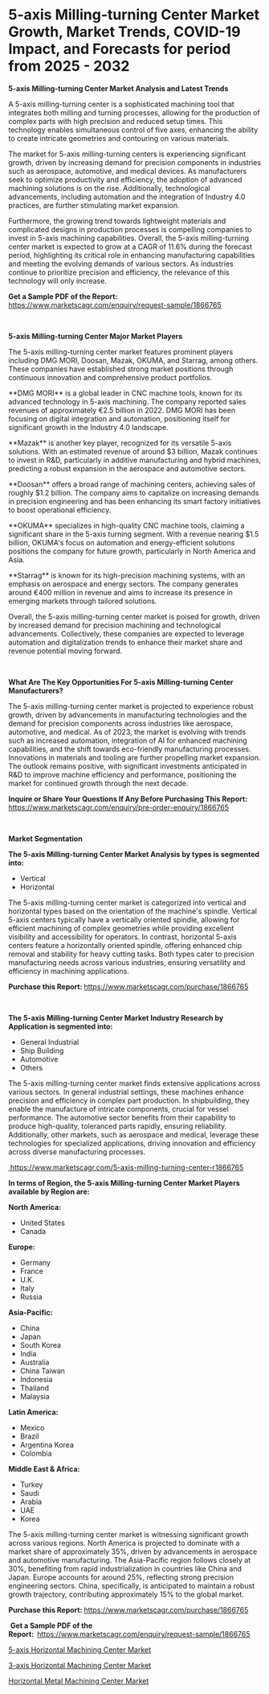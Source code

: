 <p><h1>5-axis Milling-turning Center Market Growth, Market Trends, COVID-19 Impact, and Forecasts for period from 2025 - 2032</h1></p><p><strong>5-axis Milling-turning Center Market Analysis and Latest Trends</strong></p>
<p><p>A 5-axis milling-turning center is a sophisticated machining tool that integrates both milling and turning processes, allowing for the production of complex parts with high precision and reduced setup times. This technology enables simultaneous control of five axes, enhancing the ability to create intricate geometries and contouring on various materials. </p><p>The market for 5-axis milling-turning centers is experiencing significant growth, driven by increasing demand for precision components in industries such as aerospace, automotive, and medical devices. As manufacturers seek to optimize productivity and efficiency, the adoption of advanced machining solutions is on the rise. Additionally, technological advancements, including automation and the integration of Industry 4.0 practices, are further stimulating market expansion.</p><p>Furthermore, the growing trend towards lightweight materials and complicated designs in production processes is compelling companies to invest in 5-axis machining capabilities. Overall, the 5-axis milling-turning center market is expected to grow at a CAGR of 11.6% during the forecast period, highlighting its critical role in enhancing manufacturing capabilities and meeting the evolving demands of various sectors. As industries continue to prioritize precision and efficiency, the relevance of this technology will only increase.</p></p>
<p><strong>Get a Sample PDF of the Report:&nbsp;</strong> <a href="https://www.marketscagr.com/enquiry/request-sample/1866765?utm_campaign=2031&utm_medium=2&utm_source=Github&utm_content=ia&utm_term=12042025&utm_id=5-axis-milling-turning-center">https://www.marketscagr.com/enquiry/request-sample/1866765</a></p>
<p>&nbsp;</p>
<p><strong>5-axis Milling-turning Center Major Market Players</strong></p>
<p><p>The 5-axis milling-turning center market features prominent players including DMG MORI, Doosan, Mazak, OKUMA, and Starrag, among others. These companies have established strong market positions through continuous innovation and comprehensive product portfolios.</p><p>**DMG MORI** is a global leader in CNC machine tools, known for its advanced technology in 5-axis machining. The company reported sales revenues of approximately €2.5 billion in 2022. DMG MORI has been focusing on digital integration and automation, positioning itself for significant growth in the Industry 4.0 landscape.</p><p>**Mazak** is another key player, recognized for its versatile 5-axis solutions. With an estimated revenue of around $3 billion, Mazak continues to invest in R&D, particularly in additive manufacturing and hybrid machines, predicting a robust expansion in the aerospace and automotive sectors.</p><p>**Doosan** offers a broad range of machining centers, achieving sales of roughly $1.2 billion. The company aims to capitalize on increasing demands in precision engineering and has been enhancing its smart factory initiatives to boost operational efficiency.</p><p>**OKUMA** specializes in high-quality CNC machine tools, claiming a significant share in the 5-axis turning segment. With a revenue nearing $1.5 billion, OKUMA's focus on automation and energy-efficient solutions positions the company for future growth, particularly in North America and Asia.</p><p>**Starrag** is known for its high-precision machining systems, with an emphasis on aerospace and energy sectors. The company generates around €400 million in revenue and aims to increase its presence in emerging markets through tailored solutions.</p><p>Overall, the 5-axis milling-turning center market is poised for growth, driven by increased demand for precision machining and technological advancements. Collectively, these companies are expected to leverage automation and digitalization trends to enhance their market share and revenue potential moving forward.</p></p>
<p>&nbsp;</p>
<p><strong>What Are The Key Opportunities For 5-axis Milling-turning Center Manufacturers?</strong></p>
<p><p>The 5-axis milling-turning center market is projected to experience robust growth, driven by advancements in manufacturing technologies and the demand for precision components across industries like aerospace, automotive, and medical. As of 2023, the market is evolving with trends such as increased automation, integration of AI for enhanced machining capabilities, and the shift towards eco-friendly manufacturing processes. Innovations in materials and tooling are further propelling market expansion. The outlook remains positive, with significant investments anticipated in R&D to improve machine efficiency and performance, positioning the market for continued growth through the next decade.</p></p>
<p><strong>Inquire or Share Your Questions If Any Before Purchasing This Report:</strong> <a href="https://www.marketscagr.com/enquiry/pre-order-enquiry/1866765?utm_campaign=2031&utm_medium=2&utm_source=Github&utm_content=ia&utm_term=12042025&utm_id=5-axis-milling-turning-center">https://www.marketscagr.com/enquiry/pre-order-enquiry/1866765</a></p>
<p>&nbsp;</p>
<p><strong>Market Segmentation</strong></p>
<p><strong>The 5-axis Milling-turning Center Market Analysis by types is segmented into:</strong></p>
<p><ul><li>Vertical</li><li>Horizontal</li></ul></p>
<p><p>The 5-axis milling-turning center market is categorized into vertical and horizontal types based on the orientation of the machine's spindle. Vertical 5-axis centers typically have a vertically oriented spindle, allowing for efficient machining of complex geometries while providing excellent visibility and accessibility for operators. In contrast, horizontal 5-axis centers feature a horizontally oriented spindle, offering enhanced chip removal and stability for heavy cutting tasks. Both types cater to precision manufacturing needs across various industries, ensuring versatility and efficiency in machining applications.</p></p>
<p><strong>Purchase this Report:&nbsp;</strong><a href="https://www.marketscagr.com/purchase/1866765?utm_campaign=2031&utm_medium=2&utm_source=Github&utm_content=ia&utm_term=12042025&utm_id=5-axis-milling-turning-center">https://www.marketscagr.com/purchase/1866765</a></p>
<p>&nbsp;</p>
<p><strong>The 5-axis Milling-turning Center Market Industry Research by Application is segmented into:</strong></p>
<p><ul><li>General Industrial</li><li>Ship Building</li><li>Automotive</li><li>Others</li></ul></p>
<p><p>The 5-axis milling-turning center market finds extensive applications across various sectors. In general industrial settings, these machines enhance precision and efficiency in complex part production. In shipbuilding, they enable the manufacture of intricate components, crucial for vessel performance. The automotive sector benefits from their capability to produce high-quality, toleranced parts rapidly, ensuring reliability. Additionally, other markets, such as aerospace and medical, leverage these technologies for specialized applications, driving innovation and efficiency across diverse manufacturing processes.</p></p>
<p><a href="https://www.marketscagr.com/5-axis-milling-turning-center-r1866765?utm_campaign=2031&utm_medium=2&utm_source=Github&utm_content=ia&utm_term=12042025&utm_id=5-axis-milling-turning-center">&nbsp;https://www.marketscagr.com/5-axis-milling-turning-center-r1866765</a></p>
<p><strong>In terms of Region, the 5-axis Milling-turning Center Market Players available by Region are:</strong></p>
<p>
    <p> <strong> North America: </strong>
        <ul>
            <li>United States</li>
            <li>Canada</li>
        </ul>
        </p> 
    <p> <strong> Europe: </strong>
        <ul>
            <li>Germany</li>
            <li>France</li>
            <li>U.K.</li>
            <li>Italy</li>
            <li>Russia</li>
        </ul>
        </p> 
    <p> <strong> Asia-Pacific: </strong>
        <ul>
            <li>China</li>
            <li>Japan</li>
            <li>South Korea</li>
            <li>India</li>
            <li>Australia</li>
            <li>China Taiwan</li>
            <li>Indonesia</li>
            <li>Thailand</li>
            <li>Malaysia</li>
        </ul>
        </p> 
    <p> <strong> Latin America: </strong>
        <ul>
            <li>Mexico</li>
            <li>Brazil</li>
            <li>Argentina Korea</li>
            <li>Colombia</li>
        </ul>
        </p> 
    <p> <strong> Middle East & Africa: </strong>
        <ul>
            <li>Turkey</li>
            <li>Saudi</li>
            <li>Arabia</li>
            <li>UAE</li>
            <li>Korea</li>
        </ul>
    </p>
    </p>
<p><p>The 5-axis milling-turning center market is witnessing significant growth across various regions. North America is projected to dominate with a market share of approximately 35%, driven by advancements in aerospace and automotive manufacturing. The Asia-Pacific region follows closely at 30%, benefiting from rapid industrialization in countries like China and Japan. Europe accounts for around 25%, reflecting strong precision engineering sectors. China, specifically, is anticipated to maintain a robust growth trajectory, contributing approximately 15% to the global market.</p></p>
<p><strong>Purchase this Report: </strong><a href="https://www.marketscagr.com/purchase/1866765?utm_campaign=2031&utm_medium=2&utm_source=Github&utm_content=ia&utm_term=12042025&utm_id=5-axis-milling-turning-center">https://www.marketscagr.com/purchase/1866765</a></p>
<p>&nbsp;<strong>Get a Sample PDF of the Report:&nbsp;&nbsp;</strong><a href="https://www.marketscagr.com/enquiry/request-sample/1866765?utm_campaign=2031&utm_medium=2&utm_source=Github&utm_content=ia&utm_term=12042025&utm_id=5-axis-milling-turning-center">https://www.marketscagr.com/enquiry/request-sample/1866765</a></p>
<p><strong></strong></p>
<p><p><a href="https://github.com/PeterParrish5/Market-Research-Report-List-7/blob/main/5-axis-horizontal-machining-center-market.md?utm_campaign=2031&utm_medium=2&utm_source=Github&utm_content=ia&utm_term=12042025&utm_id=5-axis-milling-turning-center">5-axis Horizontal Machining Center Market</a></p><p><a href="https://github.com/aloyoarmahvr/Market-Research-Report-List-1/blob/main/3-axis-horizontal-machining-center-market.md?utm_campaign=2031&utm_medium=2&utm_source=Github&utm_content=ia&utm_term=12042025&utm_id=5-axis-milling-turning-center">3-axis Horizontal Machining Center Market</a></p><p><a href="https://github.com/wileonie19657/Market-Research-Report-List-1/blob/main/horizontal-metal-machining-center-market.md?utm_campaign=2031&utm_medium=2&utm_source=Github&utm_content=ia&utm_term=12042025&utm_id=5-axis-milling-turning-center">Horizontal Metal Machining Center Market</a></p></p>